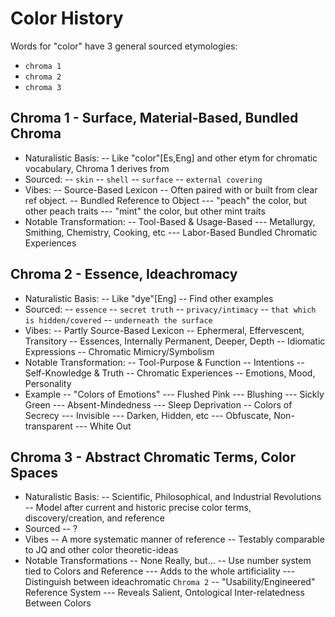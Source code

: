 # Color History
Words for "color" have 3 general sourced etymologies:
- ``chroma 1``
- ``chroma 2``
- ``chroma 3``

## Chroma 1 - Surface, Material-Based, Bundled Chroma
- Naturalistic Basis:
-- Like "color"[Es,Eng] and other etym for chromatic vocabulary, Chroma 1 derives from
- Sourced:
-- ``skin``
-- ``shell``
-- ``surface``
-- ``external covering``
- Vibes:
-- Source-Based Lexicon
-- Often paired with or built from clear ref object.
-- Bundled Reference to Object
--- "peach" the color, but other peach traits
--- "mint" the color, but other mint traits
- Notable Transformation:
-- Tool-Based & Usage-Based
--- Metallurgy, Smithing, Chemistry, Cooking, etc
--- Labor-Based Bundled Chromatic Experiences

## Chroma 2 - Essence, Ideachromacy
- Naturalistic Basis:
-- Like "dye"[Eng]
-- Find other examples
- Sourced:
-- ``essence``
-- ``secret truth``
-- ``privacy/intimacy``
-- ``that which is hidden/covered``
-- ``underneath the surface``
- Vibes:
-- Partly Source-Based Lexicon
-- Ephermeral, Effervescent, Transitory
-- Essences, Internally Permanent, Deeper, Depth
-- Idiomatic Expressions
-- Chromatic Mimicry/Symbolism
- Notable Transformation:
-- Tool-Purpose & Function
-- Intentions
-- Self-Knowledge & Truth
-- Chromatic Experiences
-- Emotions, Mood, Personality
- Example
-- "Colors of Emotions"
--- Flushed Pink
--- Blushing
--- Sickly Green
--- Absent-Mindedness
--- Sleep Deprivation
-- Colors of Secrecy
--- Invisible
--- Darken, Hidden, etc
--- Obfuscate, Non-transparent
--- White Out

## Chroma 3 - Abstract Chromatic Terms, Color Spaces
- Naturalistic Basis:
-- Scientific, Philosophical, and Industrial Revolutions
-- Model after current and historic precise color terms, discovery/creation, and reference
- Sourced
-- ?
- Vibes
-- A more systematic manner of reference
-- Testably comparable to JQ and other color theoretic-ideas
- Notable Transformations
-- None Really, but...
-- Use number system tied to Colors and Reference
--- Adds to the whole artificiality
--- Distinguish between ideachromatic ``Chroma 2``
-- "Usability/Engineered" Reference System
--- Reveals Salient, Ontological Inter-relatedness Between Colors
